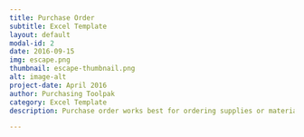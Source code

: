 ```yaml
---
title: Purchase Order
subtitle: Excel Template
layout: default
modal-id: 2
date: 2016-09-15
img: escape.png
thumbnail: escape-thumbnail.png
alt: image-alt
project-date: April 2016
author: Purchasing Toolpak
category: Excel Template
description: Purchase order works best for ordering supplies or materials. Includes second page for added detail along with third tab for receiving items ordered.

---
```

